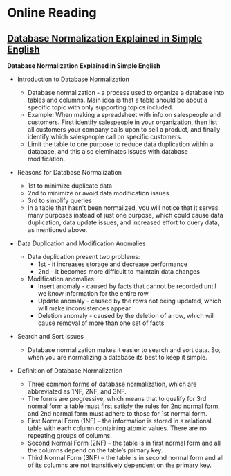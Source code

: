 # Online Reading

## [Database Normalization Explained in Simple English](https://www.essentialsql.com/get-ready-to-learn-sql-database-normalization-explained-in-simple-english/)

**Database Normalization Explained in Simple English**

* Introduction to Database Normalization 
  - Database normalization - a process used to organize a database into tables and columns. Main idea is that a table should be about a specific topic with only supporting topics included. 
  - Example: When making a spreadsheet with info on salespeople and customers. First identify salespeople in your organization, then list all customers your company calls upon to sell a product, and finally identify which salespeople call on specific customers. 
  - Limit the table to one purpose to reduce data duplication within a database, and this also eleminates issues with database modification.

* Reasons for Database Normalization
  - 1st to minimize duplicate data
  - 2nd to minimize or avoid data modification issues
  - 3rd to simplify queries
  - In a table that hasn't been normalized, you will notice that it serves many purposes instead of just one purpose, which could cause data duplication, data update issues, and increased effort to query data, as mentioned above.

* Data Duplication and Modification Anomalies
  - Data duplication present two problems: 
    * 1st - it increases storage and decrease performance
    * 2nd - it becomes more difficult to maintain data changes
  - Modification anomalies:
     * Insert anomaly - caused by facts that cannot be recorded until we know information for the entire row
     * Update anomaly - caused by the rows not being updated, which will make inconsistences appear
     * Deletion anomaly - caused by the deletion of a row, which will cause removal of more than one set of facts

* Search and Sort Issues
  - Database normalization makes it easier to search and sort data. So, when you are normalizing a database its best to keep it simple.

* Definition of Database Normalization
  - Three common forms of database normalization, which are abbreviated as 1NF, 2NF, and 3NF.
  - The forms are progressive, which means that to qualify for 3rd normal form a table must first satisfy the rules for 2nd normal form, and 2nd normal form must adhere to those for 1st normal form. 
  - First Normal Form (1NF) – the information is stored in a relational table with each column containing atomic values. There are no repeating groups of columns.
  - Second Normal Form (2NF) – the table is in first normal form and all the columns depend on the table’s primary key.
  - Third Normal Form (3NF) – the table is in second normal form and all of its columns are not transitively dependent on the primary key.